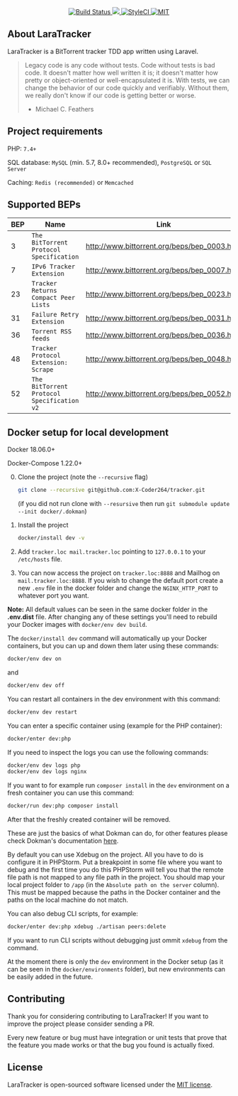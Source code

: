<p align="center">
<a href="https://travis-ci.org/X-Coder264/tracker">
<img src="https://travis-ci.org/X-Coder264/tracker.svg?branch=master" alt="Build Status">
</a>
<a href="https://codecov.io/gh/X-Coder264/tracker">
  <img src="https://codecov.io/gh/X-Coder264/tracker/branch/master/graph/badge.svg" />
</a>
<a href="https://styleci.io/repos/103667786">
<img src="https://styleci.io/repos/103667786/shield?branch=master" alt="StyleCI">
</a>
<a href="https://github.com/X-Coder264/tracker">
<img src="https://img.shields.io/badge/License-MIT-green.svg" alt="MIT">
</a>
</p>

## About LaraTracker

LaraTracker is a BitTorrent tracker TDD app written using Laravel.

> Legacy code is any code without tests. Code without tests is bad code. It doesn't matter how well written it is; it doesn't matter how pretty or object-oriented or well-encapsulated it is. With tests, we can change the behavior of our code quickly and verifiably. Without them, we really don't know if our code is getting better or worse.
> - Michael C. Feathers

## Project requirements

PHP: `7.4+`

SQL database: `MySQL` (min. 5.7, 8.0+ recommended), `PostgreSQL` or `SQL Server`

Caching: `Redis (recommended)` or `Memcached`

## Supported BEPs

| BEP | Name | Link |
| --- | --- | --- |
| 3  | `The BitTorrent Protocol Specification`    | http://www.bittorrent.org/beps/bep_0003.html |
| 7  | `IPv6 Tracker Extension`                   | http://www.bittorrent.org/beps/bep_0007.html |
| 23 | `Tracker Returns Compact Peer Lists`       | http://www.bittorrent.org/beps/bep_0023.html |
| 31 | `Failure Retry Extension`                  | http://www.bittorrent.org/beps/bep_0031.html |
| 36 | `Torrent RSS feeds`                        | http://www.bittorrent.org/beps/bep_0036.html |
| 48 | `Tracker Protocol Extension: Scrape`       | http://www.bittorrent.org/beps/bep_0048.html |
| 52 | `The BitTorrent Protocol Specification v2` | http://www.bittorrent.org/beps/bep_0052.html |

## Docker setup for local development

Docker 18.06.0+

Docker-Compose 1.22.0+

0. Clone the project (note the `--recursive` flag)
    ```bash
    git clone --recursive git@github.com:X-Coder264/tracker.git
    ```
    (if you did not run clone with `--resursive` then run `git submodule update --init docker/.dokman`) 

0. Install the project
    ```bash
    docker/install dev -v
    ```
0. Add `tracker.loc mail.tracker.loc` pointing to `127.0.0.1` to your `/etc/hosts` file.

0. You can now access the project on `tracker.loc:8888` and Mailhog on `mail.tracker.loc:8888`. If you wish to change the default port create
a new `.env` file in the docker folder and change the `NGINX_HTTP_PORT` to whatever port you want.

**Note:** All default values can be seen in the same docker folder in the **.env.dist** file.
After changing any of these settings you'll need to rebuild your Docker images with `docker/env dev build`.

The `docker/install dev` command will automatically up your Docker containers, but you can up and down them later using these commands:

```bash
docker/env dev on
```

and

```bash
docker/env dev off
```

You can restart all containers in the dev environment with this command:

```bash
docker/env dev restart
```

You can enter a specific container using (example for the PHP container):

```bash
docker/enter dev:php
```

If you need to inspect the logs you can use the following commands:

```bash
docker/env dev logs php
docker/env dev logs nginx
```

If you want to for example run `composer install` in the `dev` environment on a fresh container you can use this command:

```bash
docker/run dev:php composer install
```

After that the freshly created container will be removed.

These are just the basics of what Dokman can do, for other features please check Dokman's documentation
[here](https://github.com/robier/dokman).

By default you can use Xdebug on the project. All you have to do is configure it in PHPStorm.
Put a breakpoint in some file where you want to debug and the first time you do this PHPStorm
will tell you that the remote file path is not mapped to any file path in the project. You should map
your local project folder to `/app` (in the `Absolute path on the server` column).
This must be mapped because the paths in the Docker container and the paths on the local machine do not match.

You can also debug CLI scripts, for example:

```bash
docker/enter dev:php xdebug ./artisan peers:delete
```

If you want to run CLI scripts without debugging just ommit `xdebug` from the command.

At the moment there is only the `dev` environment in the Docker setup (as it can be seen in the `docker/environments` folder), but new environments can
be easily added in the future.

## Contributing

Thank you for considering contributing to LaraTracker! If you want to improve the project
please consider sending a PR.

Every new feature or bug must have integration or unit tests that prove that the feature you
made works or that the bug you found is actually fixed.

## License

LaraTracker is open-sourced software licensed under the [MIT license](http://opensource.org/licenses/MIT).
